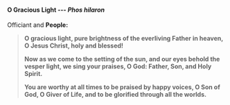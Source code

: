 #### O Gracious Light  --- _Phos hilaron_
Officiant and **People:**
> **O gracious light,
pure brightness of the everliving Father in heaven,
O Jesus Christ, holy and blessed!**
>
> **Now as we come to the setting of the sun,
and our eyes behold the vesper light,
we sing your praises, O God:  Father, Son, and Holy Spirit.**
>
> **You are worthy at all times to be praised by happy voices,
O Son of God, O Giver of Life,
and to be glorified through all the worlds.**
